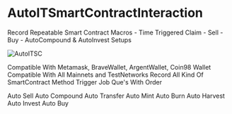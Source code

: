 # AutoITSmartContractInteraction
Record Repeatable Smart Contract Macros - Time Triggered Claim - Sell - Buy - AutoCompound &amp; AutoInvest Setups

![AutoITSC](https://raw.githubusercontent.com/tylerburden22/AutoITSmartContractInteraction/main/ss.jpg)

Compatible With Metamask, BraveWallet, ArgentWallet, Coin98 Wallet
Compatible With All Mainnets and TestNetworks
Record All Kind Of SmartContract Method
Trigger Job Que's With Order


Auto Sell
Auto Compound
Auto Transfer
Auto Mint
Auto Burn
Auto Harvest
Auto Invest
Auto Buy
